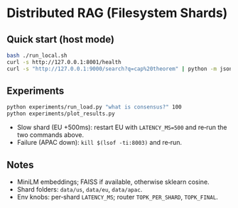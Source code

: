 # Distributed RAG (Filesystem Shards)

## Quick start (host mode)
```bash
bash ./run_local.sh
curl -s http://127.0.0.1:8001/health
curl -s "http://127.0.0.1:9000/search?q=cap%20theorem" | python -m json.tool
```

## Experiments
```bash
python experiments/run_load.py "what is consensus?" 100
python experiments/plot_results.py
```
- Slow shard (EU +500ms): restart EU with `LATENCY_MS=500` and re‑run the two commands above.
- Failure (APAC down): `kill $(lsof -ti:8003)` and re‑run.

## Notes
- MiniLM embeddings; FAISS if available, otherwise sklearn cosine.
- Shard folders: `data/us`, `data/eu`, `data/apac`.
- Env knobs: per‑shard `LATENCY_MS`; router `TOPK_PER_SHARD`, `TOPK_FINAL`.
